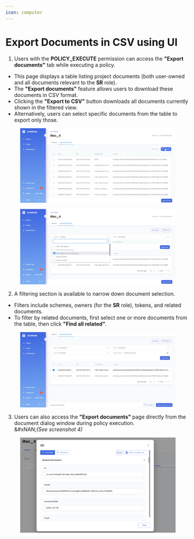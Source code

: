 ```yaml
---
icon: computer
---
```


# Export Documents in CSV using UI

1. Users with the **POLICY\_EXECUTE** permission can access the **"Export documents"** tab while executing a policy.

* This page displays a table listing project documents (both user-owned and all documents relevant to the **SR** role).
* The **"Export documents"** feature allows users to download these documents in CSV format.
* Clicking the **"Export to CSV"** button downloads all documents currently shown in the filtered view.
* Alternatively, users can select specific documents from the table to export only those.

<figure><img src="../../../../.gitbook/assets/image (14).png" alt=""><figcaption></figcaption></figure>

<figure><img src="../../../../.gitbook/assets/image (3) (1) (1).png" alt=""><figcaption></figcaption></figure>

2. A filtering section is available to narrow down document selection.

* Filters include schemes, owners (for the **SR** role), tokens, and related documents.
* To filter by related documents, first select one or more documents from the table, then click **"Find all related"**.

<figure><img src="../../../../.gitbook/assets/image (1) (1) (1).png" alt=""><figcaption></figcaption></figure>

3. Users can also access the **"Export documents"** page directly from the document dialog window during policy execution.\
   &#xNAN;_(See screenshot 4)_

<figure><img src="../../../../.gitbook/assets/image (2) (1) (1).png" alt=""><figcaption></figcaption></figure>
